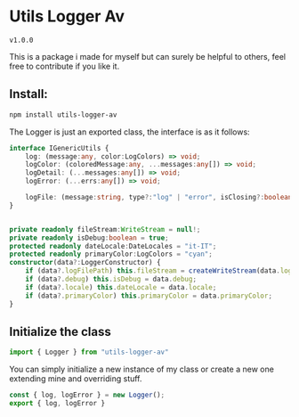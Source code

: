 ﻿# Utils Logger Av



`v1.0.0`

This is a package i made for myself but can surely be helpful to others, feel free to contribute if you like it.



## Install:

```bash
npm install utils-logger-av
```

The Logger is just an exported class, the interface is as it follows:

```ts
interface IGenericUtils {
	log: (message:any, color:LogColors) => void;
    logColor: (coloredMessage:any, ...messages:any[]) => void;
    logDetail: (...messages:any[]) => void;
    logError: (...errs:any[]) => void;

    logFile: (message:string, type?:"log" | "error", isClosing?:boolean) => void;
}


private readonly fileStream:WriteStream = null!;
private readonly isDebug:boolean = true;
protected readonly dateLocale:DateLocales = "it-IT";
protected readonly primaryColor:LogColors = "cyan";
constructor(data?:LoggerConstructor) {
	if (data?.logFilePath) this.fileStream = createWriteStream(data.logFilePath, { flags: 'a' });
	if (data?.debug) this.isDebug = data.debug;
	if (data?.locale) this.dateLocale = data.locale;
	if (data?.primaryColor) this.primaryColor = data.primaryColor;
}
```




## Initialize the class

```ts
import { Logger } from "utils-logger-av"
```

You can simply initialize a new instance of my class or create a new one extending mine and overriding stuff.

```ts
const { log, logError } = new Logger();
export { log, logError }
```
